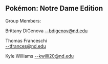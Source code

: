 **Pokémon: Notre Dame Edition**
-

Group Members:

Brittany DiGenova 
 --bdigenov@nd.edu

Thomas Franceschi     
 --tfrances@nd.edu

Kyle Williams
 --kwilli20@nd.edu